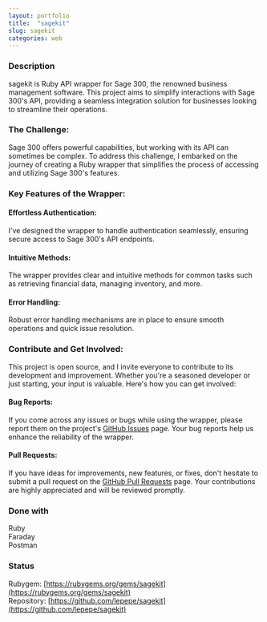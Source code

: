 ```yaml
---
layout: portfolio
title:  "sagekit"
slug: sagekit
categories: web
---
```


### Description
sagekit is Ruby API wrapper for Sage 300, the renowned business management software. This project aims to simplify interactions with Sage 300's API, providing a seamless integration solution for businesses looking to streamline their operations.

### The Challenge:
Sage 300 offers powerful capabilities, but working with its API can sometimes be complex. To address this challenge, I embarked on the journey of creating a Ruby wrapper that simplifies the process of accessing and utilizing Sage 300's features.

### Key Features of the Wrapper:
#### Effortless Authentication:
I've designed the wrapper to handle authentication seamlessly, ensuring secure access to Sage 300's API endpoints.
#### Intuitive Methods:
The wrapper provides clear and intuitive methods for common tasks such as retrieving financial data, managing inventory, and more.
#### Error Handling:
Robust error handling mechanisms are in place to ensure smooth operations and quick issue resolution.

### Contribute and Get Involved:
This project is open source, and I invite everyone to contribute to its development and improvement. Whether you're a seasoned developer or just starting, your input is valuable. Here's how you can get involved:

#### Bug Reports:
If you come across any issues or bugs while using the wrapper, please report them on the project's [GitHub Issues](https://github.com/lepepe/sagekit/issues) page. Your bug reports help us enhance the reliability of the wrapper.
#### Pull Requests:
If you have ideas for improvements, new features, or fixes, don't hesitate to submit a pull request on the [GitHub Pull Requests](https://github.com/lepepe/sagekit/pulls) page. Your contributions are highly appreciated and will be reviewed promptly.

### Done with
Ruby<br>
Faraday<br>
Postman<br>

### Status
Rubygem: [https://rubygems.org/gems/sagekit](https://rubygems.org/gems/sagekit)<br>
Repository: [https://github.com/lepepe/sagekit](https://github.com/lepepe/sagekit)